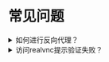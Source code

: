 # 常见问题

<details>
    <summary>如何进行反向代理？</summary>

主要是反向代理websocket，示例如下
```shell
location / {
    proxy_pass http://127.0.0.1:8088/;
    proxy_set_header X-Forwarded-For $proxy_add_x_forwarded_for;
    proxy_set_header Upgrade $http_upgrade;
    proxy_set_header Connection $http_connection;
}

```
</details>

<details>
    <summary>访问realvnc提示验证失败？</summary>

把加密类型修改为 Prefer On

</details>